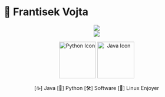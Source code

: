 # 👋 Frantisek Vojta

<p align="center">
  <img src="https://github-readme-stats.vercel.app/api?username=frantisek-vojta&show_icons=true&theme=dark" />
  <br>
  <img src="https://github-readme-stats.vercel.app/api/top-langs/?username=frantisek-vojta&langs_count=4&layout=compact&theme=dark&exclude_repo=starbucks-vojta,animacce-JS" />
</p>

<p align="center">
  <img src="https://techstack-generator.vercel.app/python-icon.svg" alt="Python Icon" width="100">
  <img src="https://techstack-generator.vercel.app/java-icon.svg" alt="Java Icon" width="100">
</p>

<p align="center">
  [☕] Java  
  [🐍] Python  
  [🛠️] Software  
  [🐧] Linux Enjoyer
</p>
